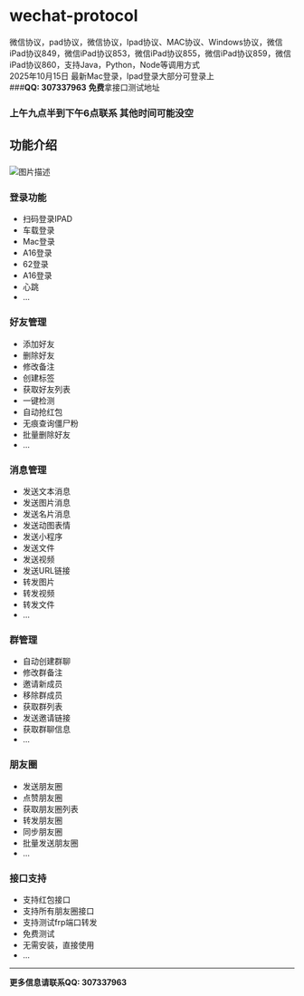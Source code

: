# wechat-protocol
微信协议，pad协议，微信协议，Ipad协议、MAC协议、Windows协议，微信iPad协议849，微信iPad协议853，微信iPad协议855，微信iPad协议859，微信iPad协议860，支持Java，Python，Node等调用方式
<br/>2025年10月15日 最新Mac登录，Ipad登录大部分可登录上<br/>
###**QQ: 307337963** **免费**拿接口测试地址
### 上午九点半到下午6点联系 其他时间可能没空
## 功能介绍 
###
![图片描述](./image/sample1.png)
### 登录功能 
- 扫码登录IPAD
- 车载登录 
- Mac登录
- A16登录 
- 62登录 
- A16登录 
- 心跳 
- ...

### 好友管理 
- 添加好友 
- 删除好友 
- 修改备注 
- 创建标签 
- 获取好友列表 
- 一键检测 
- 自动抢红包 
- 无痕查询僵尸粉 
- 批量删除好友 
- ...

### 消息管理 
- 发送文本消息 
- 发送图片消息 
- 发送名片消息 
- 发送动图表情 
- 发送小程序 
- 发送文件 
- 发送视频 
- 发送URL链接
- 转发图片
- 转发视频
- 转发文件
- ...

### 群管理 
- 自动创建群聊 
- 修改群备注 
- 邀请新成员 
- 移除群成员 
- 获取群列表 
- 发送邀请链接 
- 获取群聊信息 
- ...

### 朋友圈 
- 发送朋友圈 
- 点赞朋友圈 
- 获取朋友圈列表 
- 转发朋友圈 
- 同步朋友圈 
- 批量发送朋友圈 
- ...
 
### 接口支持 
- 支持红包接口 
- 支持所有朋友圈接口 
- 支持测试frp端口转发 
- 免费测试 
- 无需安装，直接使用 
- ...
---

**更多信息请联系QQ: 307337963**
